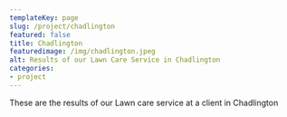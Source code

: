 ```yaml
---
templateKey: page
slug: /project/chadlington
featured: false
title: Chadlington
featuredimage: /img/chadlington.jpeg
alt: Results of our Lawn Care Service in Chadlington
categories:
- project
---
```

These are the results of our Lawn care service at a client in Chadlington



